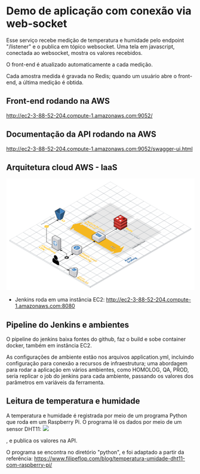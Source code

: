 # Demo de aplicação com conexão via web-socket

Esse serviço recebe medição de temperatura e humidade pelo endpoint "/listener" e o publica em tópico websocket. Uma tela em javascript, conectada ao websocket, mostra os valores recebidos.

O front-end é atualizado automaticamente a cada medição.

Cada amostra medida é gravada no Redis; quando um usuário abre o front-end, a última medição é obtida.


## Front-end rodando na AWS
http://ec2-3-88-52-204.compute-1.amazonaws.com:9052/


## Documentação da API rodando na AWS
http://ec2-3-88-52-204.compute-1.amazonaws.com:9052/swagger-ui.html


## Arquitetura cloud AWS - IaaS

![](Web-App-Reference-Architecture.png)

- Jenkins roda em uma instância EC2:
http://ec2-3-88-52-204.compute-1.amazonaws.com:8080


## Pipeline do Jenkins e ambientes

O pipeline do jenkins baixa fontes do github, faz o build e sobe container docker, também em instância EC2.

As configurações de ambiente estão nos arquivos application.yml, incluindo configuração para conexão a recursos de infraestrutura; uma abordagem para rodar a aplicação em vários ambientes, como HOMOLOG, QA, PROD, seria replicar o job do jenkins para cada ambiente, passando os valores dos parâmetros em variáveis da ferramenta.  


## Leitura de temperatura e humidade

A temperatura e humidade é registrada por meio de um programa Python que roda em um Raspberry Pi. 
O programa lê os dados por meio de um sensor DHT11:
![](DHT11-com-Raspberry.png)

, e publica os valores na API.

O programa se encontra no diretório "python", e foi adaptado a partir da referência:
https://www.filipeflop.com/blog/temperatura-umidade-dht11-com-raspberry-pi/

